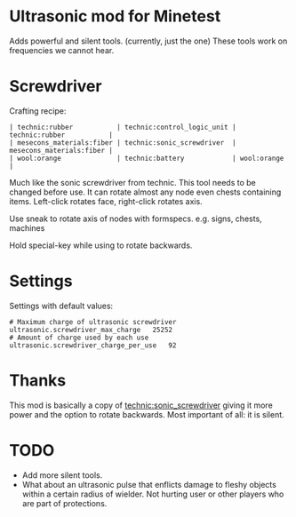 
Ultrasonic mod for Minetest
===========================

Adds powerful and silent tools. (currently, just the one)
These tools work on frequencies we cannot hear. 

# Screwdriver
Crafting recipe:
```
| technic:rubber           | technic:control_logic_unit | technic:rubber           |
| mesecons_materials:fiber | technic:sonic_screwdriver  | mesecons_materials:fiber |
| wool:orange              | technic:battery            | wool:orange              |
```
Much like the sonic screwdriver from technic. This tool needs to be changed before
use. It can rotate almost any node even chests containing items.
Left-click rotates face, right-click rotates axis.

Use sneak to rotate axis of nodes with formspecs. e.g. signs, chests, machines

Hold special-key while using to rotate backwards.

# Settings

Settings with default values:
```
# Maximum charge of ultrasonic screwdriver
ultrasonic.screwdriver_max_charge	25252
# Amount of charge used by each use
ultrasonic.screwdriver_charge_per_use	92
```
# Thanks
This mod is basically a copy of [technic:sonic_screwdriver](https://github.com/mt-mods/technic/blob/master/technic/tools/sonic_screwdriver.lua) giving it more
power and the option to rotate backwards. Most important of all: it is silent.

# TODO
* Add more silent tools.
* What about an ultrasonic pulse that enflicts damage to fleshy objects within a certain radius of wielder.
Not hurting user or other players who are part of protections.

